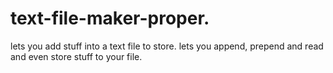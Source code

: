 # text-file-maker-proper.
lets you add stuff into a text file to store. lets you append, prepend and read and even store stuff to your file.

